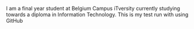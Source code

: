 I am a final year student at Belgium Campus iTversity currently studying towards a diploma in Information Technology. This is my test run with using GitHub 
